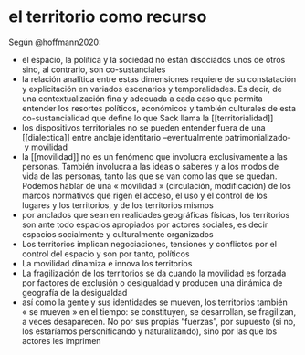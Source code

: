# el territorio como recurso
Según @hoffmann2020:

- el espacio, la política y la sociedad no están disociados unos de otros sino, al contrario, son co-sustanciales
- la relación analítica entre estas dimensiones requiere de su constatación y explicitación en variados escenarios y temporalidades. Es decir, de una contextualización fina y adecuada a cada caso que permita entender los resortes políticos, económicos y también culturales de esta co-sustancialidad que define lo que Sack llama la [[territorialidad]]
- los dispositivos territoriales no se pueden entender fuera de una [[dialectica]] entre anclaje identitario –eventualmente patrimonializado- y movilidad
- la [[movilidad]] no es un fenómeno que involucra exclusivamente a las personas. También involucra a las ideas o saberes y a los modos de vida de las personas, tanto las que se van como las que se quedan. Podemos hablar de una « movilidad » (circulación, modificación) de los marcos normativos que rigen el acceso, el uso y el control de los lugares y los territorios, y de los territorios mismos
- por anclados que sean en realidades geográficas físicas, los territorios son ante todo espacios apropiados por actores sociales, es decir espacios socialmente y culturalmente organizados
- Los territorios implican negociaciones, tensiones y conflictos por el control del espacio y son por tanto, políticos
- La movilidad dinamiza e innova los territorios
- La fragilización de los territorios se da cuando la movilidad es forzada por factores de exclusión o desigualdad y producen una dinámica de geografía de la desigualdad
- así como la gente y sus identidades se mueven, los territorios también « se mueven » en el tiempo: se constituyen, se desarrollan, se fragilizan, a veces desaparecen. No por sus propias “fuerzas”, por supuesto (si no, los estaríamos personificando y naturalizando), sino por las que los actores les imprimen